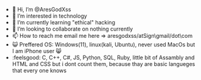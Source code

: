 - 👋 Hi, I’m @AresGodXss
- 👀 I’m interested in technology
- 🌱 I’m currently learning "ethical" hacking
- 💞️ I’m looking to collaborate on nothing currently
- 📫 How to reach me email me here => aresgodxss/atSign\gmail/dot\com
- :smiley_cat: Preffered OS: Windows(11), linux(kali, Ubuntu), never used MacOs but I am iPhone user :smile_cat: 
- :feelsgood: C, C++, C#, JS, Python, SQL, Ruby, little bit of Assambly and HTML and CSS but i dont count them, because thay are basic langueges that every one knows  
<!---
AresGodXss/AresGodXss is a ✨ special ✨ repository because its `README.md` (this file) appears on your GitHub profile.
You can click the Preview link to take a look at your changes.
--->
